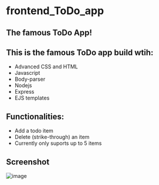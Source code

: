 # frontend_ToDo_app
## The famous ToDo App!

## This is the famous ToDo app build wtih:
* Advanced CSS and HTML
* Javascript
* Body-parser
* Nodejs
* Express
* EJS templates


## Functionalities:
* Add a todo item
* Delete (strike-through) an item
* Currently only suports up to 5 items


## Screenshot

![image](https://user-images.githubusercontent.com/64991182/178120318-105718ad-d4b8-4c46-ad5d-f1f4de11cde2.png)

